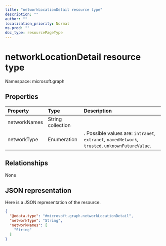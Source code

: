 ```yaml
---
title: "networkLocationDetail resource type"
description: ""
author: ""
localization_priority: Normal
ms.prod: ""
doc_type: resourcePageType
---
```


# networkLocationDetail resource type


Namespace: microsoft.graph



## Properties
|Property|Type|Description|
|:---|:---|:---|
|networkNames|String collection||
|networkType|Enumeration|. Possible values are: `intranet`, `extranet`, `namedNetwork`, `trusted`, `unknownFutureValue`.|

## Relationships
None

## JSON representation
Here is a JSON representation of the resource.
<!-- {
  "blockType": "resource",
  "@odata.type": "microsoft.graph.networkLocationDetail"
}
-->
``` json
{
  "@odata.type": "#microsoft.graph.networkLocationDetail",
  "networkType": "String",
  "networkNames": [
    "String"
  ]
}
```

